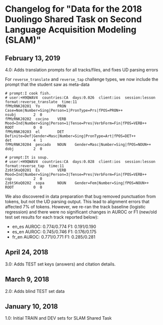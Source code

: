 # Changelog for "Data for the 2018 Duolingo Shared Task on Second Language Acquisition Modeling (SLAM)"


## February 13, 2019
4.0: Adds translation prompts for all tracks/files, and fixes UD parsing errors

For `reverse_translate` and `reverse_tap` challenge types, we now include the prompt that the student saw as meta-data

```
# prompt:I cook fish.
# user:+H9QWAV4  countries:CA  days:0.026  client:ios  session:lesson  format:reverse_translate  time:11
fPMzRNKJ0201  Yo        PRON    Case=Nom|Number=Sing|Person=1|PronType=Prs|fPOS=PRON++               nsubj        2  0
fPMzRNKJ0202  cocino    VERB    Mood=Ind|Number=Sing|Person=1|Tense=Pres|VerbForm=Fin|fPOS=VERB++    ROOT         0  0
fPMzRNKJ0203  el        DET     Definite=Def|Gender=Masc|Number=Sing|PronType=Art|fPOS=DET++         det          4  1
fPMzRNKJ0204  pescado   NOUN    Gender=Masc|Number=Sing|fPOS=NOUN++                                  dobj         2  0

# prompt:It is soup.
# user:+H9QWAV4  countries:CA  days:0.028  client:ios  session:lesson  format:reverse_tap  time:11
Zz6tSKoQ0201  Es        VERB    Mood=Ind|Number=Sing|Person=3|Tense=Pres|VerbForm=Fin|fPOS=VERB++    cop          2  0
Zz6tSKoQ0202  sopa      NOUN    Gender=Fem|Number=Sing|fPOS=NOUN++                                   ROOT         0  0
```

We also discovered in data preparation that bug removed punctuation from tokens, but not the UD parsing output. This
lead to alignment errors that affected 7% of tokens. However, we re-ran the track baseline (logistic regression) and
there were no significant changes in AUROC or F1 (new/old test set results for each track reported below):

* en_es   AUROC: 0.774/0.774   F1: 0.191/0.190
* es_en   AUROC: 0.745/0.746   F1: 0.176/0.175
* fr_en   AUROC: 0.771/0.771   F1: 0.285/0.281


## April 24, 2018
3.0: Adds TEST set keys (answers) and citation details.


## March 9, 2018
2.0: Adds blind TEST set data


## January 10, 2018
1.0: Initial TRAIN and DEV sets for SLAM Shared Task